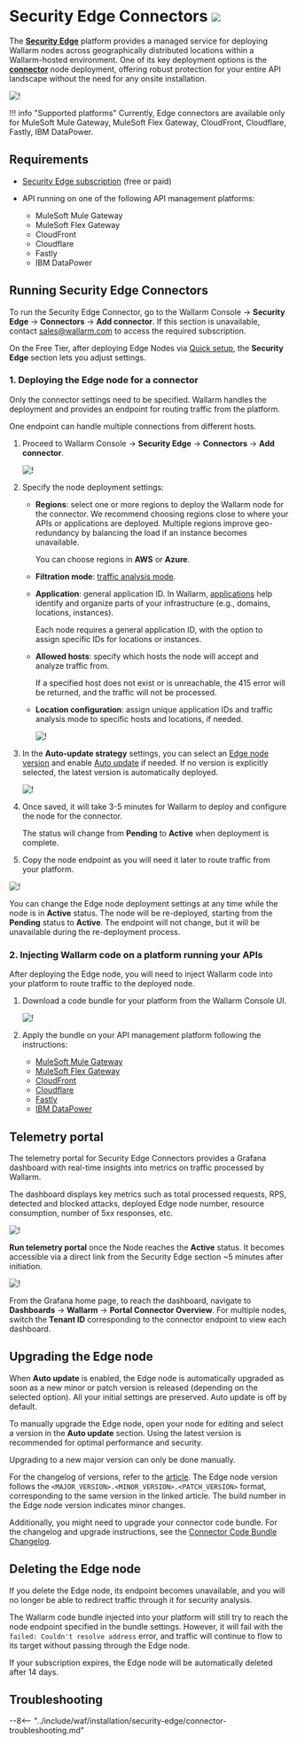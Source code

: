 [se-connector-setup-img]:           ../../images/waf-installation/security-edge/connectors/setup-view.png
[filtration-mode-docs]:             ../../admin-en/configure-wallarm-mode.md
[se-connector-hosts-locations-img]: ../../images/waf-installation/security-edge/connectors/hosts-locations.png

# Security Edge Connectors <a href="../../../about-wallarm/subscription-plans/#security-edge-paid-plan"><img src="../../../images/security-edge-tag.svg" style="border: none;"></a>

The [**Security Edge**](overview.md) platform provides a managed service for deploying Wallarm nodes across geographically distributed locations within a Wallarm-hosted environment. One of its key deployment options is the [**connector**](../connectors/overview.md) node deployment, offering robust protection for your entire API landscape without the need for any onsite installation.

![!](../../../images/waf-installation/security-edge/connectors/traffic-flow.png)

!!! info "Supported platforms"
    Currently, Edge connectors are available only for MuleSoft Mule Gateway, MuleSoft Flex Gateway, CloudFront, Cloudflare, Fastly, IBM DataPower.

## Requirements

* [Security Edge subscription](../../about-wallarm/subscription-plans.md) (free or paid)
* API running on one of the following API management platforms:

    * MuleSoft Mule Gateway
    * MuleSoft Flex Gateway
    * CloudFront
    * Cloudflare
    * Fastly
    * IBM DataPower

## Running Security Edge Connectors

To run the Security Edge Connector, go to the Wallarm Console → **Security Edge** → **Connectors** → **Add connector**. If this section is unavailable, contact sales@wallarm.com to access the required subscription.

On the Free Tier, after deploying Edge Nodes via [Quick setup](free-tier.md), the **Security Edge** section lets you adjust settings.

### 1. Deploying the Edge node for a connector

Only the connector settings need to be specified. Wallarm handles the deployment and provides an endpoint for routing traffic from the platform.

One endpoint can handle multiple connections from different hosts.

1. Proceed to Wallarm Console → **Security Edge** → **Connectors** → **Add connector**.

    ![!][se-connector-setup-img]
1. Specify the node deployment settings:

    * **Regions**: select one or more regions to deploy the Wallarm node for the connector. We recommend choosing regions close to where your APIs or applications are deployed. Multiple regions improve geo-redundancy by balancing the load if an instance becomes unavailable.

        You can choose regions in **AWS** or **Azure**.
    
    * **Filtration mode**: [traffic analysis mode][filtration-mode-docs].
    * **Application**: general application ID. In Wallarm, [applications](../../user-guides/settings/applications.md) help identify and organize parts of your infrastructure (e.g., domains, locations, instances).
    
        Each node requires a general application ID, with the option to assign specific IDs for locations or instances.
    
    * **Allowed hosts**: specify which hosts the node will accept and analyze traffic from.

        If a specified host does not exist or is unreachable, the 415 error will be returned, and the traffic will not be processed.
    
    * **Location configuration**: assign unique application IDs and traffic analysis mode to specific hosts and locations, if needed.

        ![!][se-connector-hosts-locations-img]
1. In the **Auto-update strategy** settings, you can select an [Edge node version](../../updating-migrating/native-node/node-artifact-versions.md#all-in-one-installer) and enable [Auto update](#upgrading-the-edge-node) if needed. If no version is explicitly selected, the latest version is automatically deployed.

    ![!](../../images/waf-installation/security-edge/connectors/autoupdate.png)
1. Once saved, it will take 3-5 minutes for Wallarm to deploy and configure the node for the connector.

    The status will change from **Pending** to **Active** when deployment is complete.
1. Copy the node endpoint as you will need it later to route traffic from your platform.

![!](../../images/waf-installation/security-edge/connectors/copy-endpoint.png)

You can change the Edge node deployment settings at any time while the node is in **Active** status. The node will be re-deployed, starting from the **Pending** status to **Active**. The endpoint will not change, but it will be unavailable during the re-deployment process.

### 2. Injecting Wallarm code on a platform running your APIs

After deploying the Edge node, you will need to inject Wallarm code into your platform to route traffic to the deployed node.

1. Download a code bundle for your platform from the Wallarm Console UI.

    ![!](../../images/waf-installation/security-edge/connectors/download-code-bundle.png)
1. Apply the bundle on your API management platform following the instructions:

    * [MuleSoft Mule Gateway](../connectors/mulesoft.md#2-obtain-and-upload-the-wallarm-policy-to-mulesoft-exchange)
    * [MuleSoft Flex Gateway](../connectors/mulesoft-flex.md#2-obtain-and-upload-the-wallarm-policy-to-mulesoft-exchange)
    * [CloudFront](../connectors/aws-lambda.md#2-obtain-and-deploy-the-wallarm-lambdaedge-functions)
    * [Cloudflare](../connectors/cloudflare.md#2-obtain-and-deploy-the-wallarm-worker-code)
    * [Fastly](../connectors/fastly.md#2-deploy-wallarm-code-on-fastly)
    * [IBM DataPower](../connectors/ibm-api-connect.md#2-obtain-and-apply-the-wallarm-policies-to-apis-in-ibm-api-connect)

## Telemetry portal

The telemetry portal for Security Edge Connectors provides a Grafana dashboard with real-time insights into metrics on traffic processed by Wallarm.

The dashboard displays key metrics such as total processed requests, RPS, detected and blocked attacks, deployed Edge node number, resource consumption, number of 5xx responses, etc.

![!](../../images/waf-installation/security-edge/connectors/telemetry-portal.png)

**Run telemetry portal** once the Node reaches the **Active** status. It becomes accessible via a direct link from the Security Edge section ~5 minutes after initiation.

![!](../../images/waf-installation/security-edge/connectors/run-telemetry-portal.png)

From the Grafana home page, to reach the dashboard, navigate to **Dashboards** → **Wallarm** → **Portal Connector Overview**. For multiple nodes, switch the **Tenant ID** corresponding to the connector endpoint to view each dashboard.

## Upgrading the Edge node

When **Auto update** is enabled, the Edge node is automatically upgraded as soon as a new minor or patch version is released (depending on the selected option). All your initial settings are preserved. Auto update is off by default.

To manually upgrade the Edge node, open your node for editing and select a version in the **Auto update** section. Using the latest version is recommended for optimal performance and security.

Upgrading to a new major version can only be done manually.

For the changelog of versions, refer to the [article](../../updating-migrating/native-node/node-artifact-versions.md#all-in-one-installer). The Edge node version follows the `<MAJOR_VERSION>.<MINOR_VERSION>.<PATCH_VERSION>` format, corresponding to the same version in the linked article. The build number in the Edge node version indicates minor changes.

Additionally, you might need to upgrade your connector code bundle. For the changelog and upgrade instructions, see the [Connector Code Bundle Changelog](../connectors/code-bundle-inventory.md).

## Deleting the Edge node

If you delete the Edge node, its endpoint becomes unavailable, and you will no longer be able to redirect traffic through it for security analysis.

The Wallarm code bundle injected into your platform will still try to reach the node endpoint specified in the bundle settings. However, it will fail with the `failed: Couldn't resolve address` error, and traffic will continue to flow to its target without passing through the Edge node.

If your subscription expires, the Edge node will be automatically deleted after 14 days.

## Troubleshooting

--8<-- "../include/waf/installation/security-edge/connector-troubleshooting.md"
